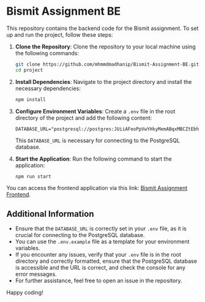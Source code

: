 # Bismit Assignment BE

This repository contains the backend code for the Bismit assignment. To set up and run the project, follow these steps:

1. **Clone the Repository**: Clone the repository to your local machine using the following commands:
   ```bash
   git clone https://github.com/mhmmdmadhanip/Bismit-Assignment-BE.git project
   cd project
   ```

2. **Install Dependencies**: Navigate to the project directory and install the necessary dependencies:
   ```bash
   npm install
   ```

3. **Configure Environment Variables**: Create a `.env` file in the root directory of the project and add the following content:
   ```env
   DATABASE_URL="postgresql://postgres:JUiiAFeoPpVwYHkyMemABqxMBCZtEbhz@monorail.proxy.rlwy.net:22186/railway"
   ```
   This `DATABASE_URL` is necessary for connecting to the PostgreSQL database.

4. **Start the Application**: Run the following command to start the application:
   ```bash
   npm run start
   ```

You can access the frontend application via this link: [Bismit Assignment Frontend](https://bismit-assignment-fe.vercel.app/).

## Additional Information

- Ensure that the `DATABASE_URL` is correctly set in your `.env` file, as it is crucial for connecting to the PostgreSQL database.
- You can use the `.env.example` file as a template for your environment variables.
- If you encounter any issues, verify that your `.env` file is in the root directory and correctly formatted, ensure that the PostgreSQL database is accessible and the URL is correct, and check the console for any error messages.
- For further assistance, feel free to open an issue in the repository.


Happy coding!